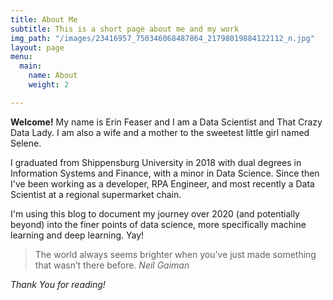 ```yaml
---
title: About Me
subtitle: This is a short page about me and my work
img_path: "/images/23416957_750346068487864_21798019884122112_n.jpg"
layout: page
menu:
  main:
    name: About
    weight: 2

---
```

**Welcome!** My name is Erin Feaser and I am a Data Scientist and That Crazy Data Lady. I am also a wife and a mother to the sweetest little girl named Selene.

I graduated from Shippensburg University in 2018 with dual degrees in Information Systems and Finance, with a minor in Data Science. Since then I've been working as a developer, RPA Engineer, and most recently a Data Scientist at a  regional supermarket chain.

I'm using this blog to document my journey over 2020 (and potentially beyond) into the finer points of data science, more specifically machine learning and deep learning. Yay!

> The world always seems brighter when you’ve just made something that wasn’t there before. <cite>Neil Gaiman</cite>

_Thank You for reading!_